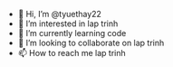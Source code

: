 - 👋 Hi, I’m @tyuethay22
- 👀 I’m interested in lap trinh  
- 🌱 I’m currently learning code
- 💞️ I’m looking to collaborate on lap trinh 
- 📫 How to reach me lap trinh 

<!---
tyuethay22/tyuethay22 is a ✨ special ✨ repository because its `README.md` (this file) appears on your GitHub profile.
You can click the Preview link to take a look at your changes.
--->
